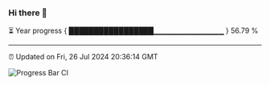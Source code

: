### Hi there 👋

⏳ Year progress { █████████████████▁▁▁▁▁▁▁▁▁▁▁▁▁ } 56.79 %

---

⏰ Updated on Fri, 26 Jul 2024 20:36:14 GMT

![Progress Bar CI](https://github.com/IshwaranRudhara/GIT-ACTION/workflows/Progress%20Bar%20CI/badge.svg)
